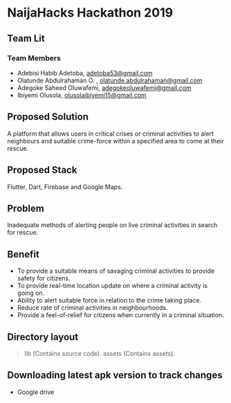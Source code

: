 # NaijaHacks Hackathon 2019

## Team Lit

### Team Members
- Adebisi Habib Adetoba, adetoba53@gmail.com
- Olatunde Abdulrahaman O. , olatunde.abdulrahaman@gmail.com
- Adegoke Saheed Oluwafemi, adegokeoluwafemi@gmail.com
- Ibiyemi Olusola, olusolaibiyemi15@gmail.com
   
## Proposed Solution
A platform that allows users in critical crises or criminal activities to alert neighbours and suitable crime-force within a specified area to come at their rescue.

## Proposed Stack
Flutter, Dart, Firebase and Google Maps.

## Problem
Inadequate methods of alerting people on live criminal activities in search for rescue.

## Benefit
- To provide a suitable means of savaging criminal activities to provide safety for citizens.
- To provide real-time location update on where a criminal activity is going on.
- Ability to alert suitable force in relation to the crime taking place.
- Reduce rate of criminal activities in neighbourhoods.
- Provide a feel-of-relief for citizens when currently in a criminal situation.

## Directory layout
> lib (Contains source code). 
> assets (Contains assets).


## Downloading latest apk version to track changes
- Google drive

   
 
